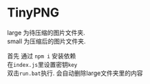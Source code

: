 # TinyPNG

large 为待压缩的图片文件夹.  
small 为压缩后的图片文件夹.  

首先 通过 ```npm i``` 安装依赖  
在`index.js`里设置密钥`key`  
双击`run.bat`执行. 会自动删除large文件夹里的内容